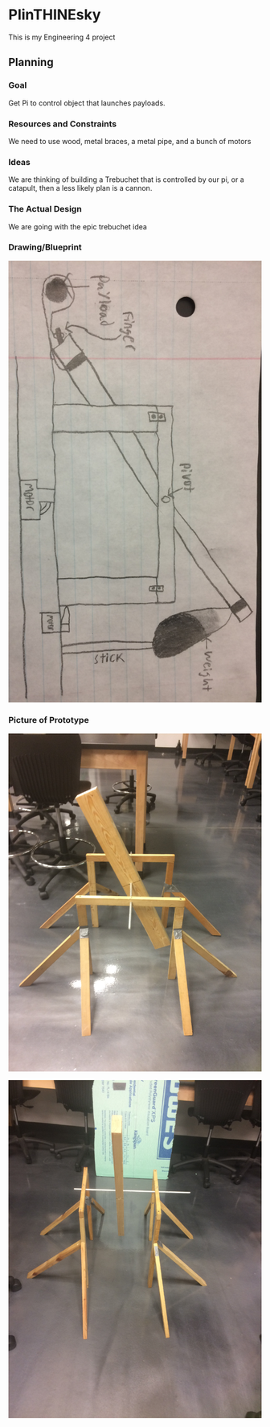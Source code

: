 # PIinTHINEsky
This is my Engineering 4 project
## Planning
### Goal
Get Pi to control object that launches payloads. 
### Resources and Constraints
We need to use wood, metal braces, a metal pipe, and a bunch of motors
### Ideas
We are thinking of building a Trebuchet that is controlled by our pi, or a catapult, then a less likely plan is a cannon.
### The Actual Design
We are going with the epic trebuchet idea
### Drawing/Blueprint
![Trebuchet "Blueprint"](https://github.com/sliving03/Images/blob/master/IMG_1057.JPG)
### Picture of Prototype
![The Great No Tech Prototype Side](https://github.com/sliving03/Images/blob/master/IMG_1088.JPG)

![The Great No Tech Prototype Front](https://github.com/sliving03/Images/blob/master/IMG_1091.JPG)
